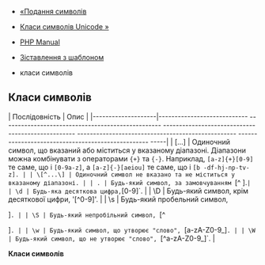 - [«Подання символів](parle.regex.chars.md)
- [Класи символів Unicode »](parle.regex.unicodecharclass.md)

- [PHP Manual](index.md)
- [Зіставлення з шаблоном](parle.pattern.matching.md)
- класи символів

## Класи символів

| Послідовність | Опис |
|--------------------|---------------------------- -------------------------------------------------- -------------------------------------------------- -------------------------------------------------- -------------------------------------------------- -----|
| \[...\] | Одиночний символ, що вказаний або міститься у вказаному діапазоні. Діапазони можна комбінувати з операторами `{+}` та `{-}`. Наприклад, `[a-z]{+}[0-9]` те саме, що і `[0-9a-z]`, а `[a-z]{-}[aeiou]` те саме, що і `[b -df-hj-np-tv-z]. |
| \[^...\] | Одиночний символ не вказано та не міститься у вказаному діапазоні. |
| . | Будь-який символ, за замовчуванням `[^
].` |
| \d | Будь-яка десяткова цифра, `[0-9]`. |
| \D | Будь-який символ, крім десяткової цифри, '[^0-9]'. |
| \s | Будь-який пробельний символ,
]`. |
| \S | Будь-який непробільний символ, `[^
]`. |
| \w | Будь-який символ, що утворює "слово", `[a-zA-Z0-9_]`. |
| \W | Будь-який символ, що не утворює "слово", `[^a-zA-Z0-9_]`. |

**Класи символів**
